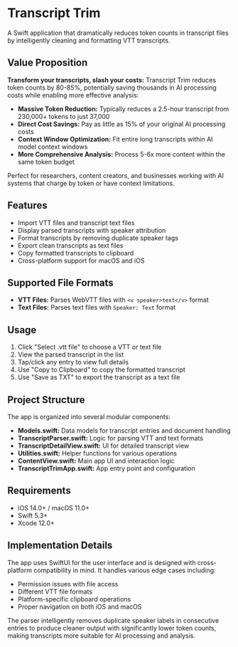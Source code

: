 # Transcript Trim

A Swift application that dramatically reduces token counts in transcript files by intelligently cleaning and formatting VTT transcripts.

## Value Proposition

**Transform your transcripts, slash your costs:** Transcript Trim reduces token counts by 80-85%, potentially saving thousands in AI processing costs while enabling more effective analysis:

- **Massive Token Reduction:** Typically reduces a 2.5-hour transcript from 230,000+ tokens to just 37,000
- **Direct Cost Savings:** Pay as little as 15% of your original AI processing costs
- **Context Window Optimization:** Fit entire long transcripts within AI model context windows
- **More Comprehensive Analysis:** Process 5-6x more content within the same token budget

Perfect for researchers, content creators, and businesses working with AI systems that charge by token or have context limitations.

## Features

- Import VTT files and transcript text files
- Display parsed transcripts with speaker attribution
- Format transcripts by removing duplicate speaker tags
- Export clean transcripts as text files
- Copy formatted transcripts to clipboard
- Cross-platform support for macOS and iOS

## Supported File Formats

- **VTT Files:** Parses WebVTT files with `<v speaker>text</v>` format
- **Text Files:** Parses text files with `Speaker: Text` format

## Usage

1. Click "Select .vtt file" to choose a VTT or text file
2. View the parsed transcript in the list
3. Tap/click any entry to view full details
4. Use "Copy to Clipboard" to copy the formatted transcript
5. Use "Save as TXT" to export the transcript as a text file

## Project Structure

The app is organized into several modular components:

- **Models.swift:** Data models for transcript entries and document handling
- **TranscriptParser.swift:** Logic for parsing VTT and text formats
- **TranscriptDetailView.swift:** UI for detailed transcript view
- **Utilities.swift:** Helper functions for various operations
- **ContentView.swift:** Main app UI and interaction logic
- **TranscriptTrimApp.swift:** App entry point and configuration

## Requirements

- iOS 14.0+ / macOS 11.0+
- Swift 5.3+
- Xcode 12.0+

## Implementation Details

The app uses SwiftUI for the user interface and is designed with cross-platform compatibility in mind. It handles various edge cases including:

- Permission issues with file access
- Different VTT file formats
- Platform-specific clipboard operations
- Proper navigation on both iOS and macOS

The parser intelligently removes duplicate speaker labels in consecutive entries to produce cleaner output with significantly lower token counts, making transcripts more suitable for AI processing and analysis.